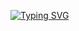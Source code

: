 [![Typing SVG](https://readme-typing-svg.demolab.com?font=Fira+Code&weight=600&size=23&duration=1500&pause=1000&color=832EF7&center=true&width=435&lines=Hello;Salut;%EC%95%88%EB%85%95%ED%95%98%EC%84%B8%EC%9A%94)](https://git.io/typing-svg)

